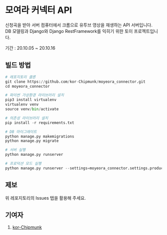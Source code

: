 # 모여라 커넥터 API
신청곡을 받아 서버 컴퓨터에서 크롬으로 유투브 영상을 재생하는 API 서버입니다.   
DB 모델링과 Django와 Django RestFramework를 익히기 위한 토이 프로젝트입니다. 

기간 : 20.10.05 ~ 20.10.16

## 빌드 방법
```python
# 레포지토리 클론
git clone https://github.com/kor-Chipmunk/moyeora_connector.git
cd moyeora_connector

# 파이썬 가상환경 라이브러리 설치
pip3 install virtualenv
virtualenv venv
source venv/bin/activate

# 의존성 라이브러리 설치
pip install -r requirements.txt

# DB 마이그레이트
python manage.py makemigrations
python manage.py migrate

# 서버 실행
python manage.py runserver

# 프로덕션 모드 실행
python manage.py runserver --settings=moyeora_connector.settings.production

```

## 제보
위 레포지토리의 Issues 탭을 활용해 주세요.

## 기여자
1. [kor-Chipmunk](https://www.github.com/kor-Chipmunk)
